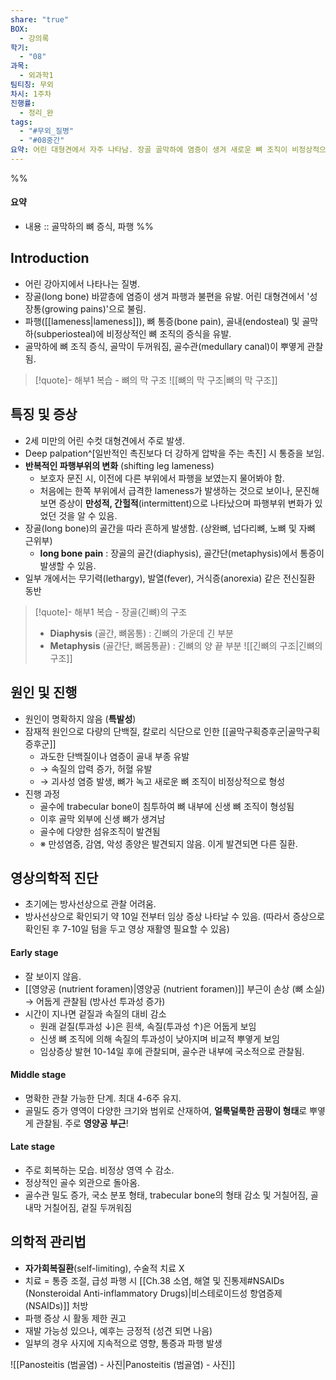 ```yaml
---
share: "true"
BOX:
  - 강의록
학기:
  - "08"
과목:
  - 외과학1
팀티칭: 무외
차시: 1주차
진행률:
  - 정리_완
tags:
  - "#무외_질병"
  - "#08중간"
요약: 어린 대형견에서 자주 나타남. 장골 골막하에 염증이 생겨 새로운 뼈 조직이 비정상적으로 형성되며 파행 및 뼈 통증이 나타나는 것. 파행 부위는 바뀜. 성견이 되며 자연스럽게 회복되어 '성장통'이라고도 불림. 영양공 근처 얼룩덜룩한 골밀도 차이가 특징.
---
```


%%

#### 요약

- 내용 :: 골막하의 뼈 증식, 파행
%%

## Introduction

- 어린 강아지에서 나타나는 질병.
- 장골(long bone) 바깥층에 염증이 생겨 파행과 불편을 유발. 어린 대형견에서 '성장통(growing pains)'으로 불림.
- 파행([[lameness|lameness]]), 뼈 통증(bone pain), 골내(endosteal) 및 골막하(subperiosteal)에 비정상적인 뼈 조직의 증식을 유발. 
- 골막하에 뼈 조직 증식, 골막이 두꺼워짐, 골수관(medullary canal)이 뿌옇게 관찰됨.

>[!quote]- 해부1 복습 - 뼈의 막 구조
> ![[뼈의 막 구조|뼈의 막 구조]]

## 특징 및 증상

- 2세 미만의 어린 수컷 대형견에서 주로 발생. 
- Deep palpation^[일반적인 촉진보다 더 강하게 압박을 주는 촉진] 시 통증을 보임.
- **반복적인 파행부위의 변화** (shifting leg lameness)
	- 보호자 문진 시, 이전에 다른 부위에서 파행을 보였는지 물어봐야 함.
	- 처음에는 한쪽 부위에서 급격한 lameness가 발생하는 것으로 보이나, 문진해보면 증상이 **만성적, 간헐적**(intermittent)으로 나타났으며 파행부위 변화가 있었던 것을 알 수 있음.
- 장골(long bone)의 골간을 따라 흔하게 발생함. (상완뼈, 넙다리뼈, 노뼈 및 자뼈 근위부)
	- **long bone pain** : 장골의 골간(diaphysis), 골간단(metaphysis)에서 통증이 발생할 수 있음.
- 일부 개에서는 무기력(lethargy), 발열(fever), 거식증(anorexia) 같은 전신질환 동반

>[!quote]- 해부1 복습 - 장골(긴뼈)의 구조
>- **Diaphysis** (골간, 뼈몸통) : 긴뼈의 가운데 긴 부분
>- **Metaphysis** (골간단, 뼈몸통끝) : 긴뼈의 양 끝 부분
>![[긴뼈의 구조|긴뼈의 구조]]

## 원인 및 진행

- 원인이 명확하지 않음 (**특발성**)
- 잠재적 원인으로 다량의 단백질, 칼로리 식단으로 인한 [[골막구획증후군|골막구획증후군]]
	- 과도한 단백질이나 염증이 골내 부종 유발
	- → 속질의 압력 증가, 허혈 유발
	- → 괴사성 염증 발생, 뼈가 녹고 새로운 뼈 조직이 비정상적으로 형성
- 진행 과정
	- 골수에 trabecular bone이 침투하여 뼈 내부에 신생 뼈 조직이 형성됨
	- 이후 골막 외부에 신생 뼈가 생겨남
	- 골수에 다양한 섬유조직이 발견됨
	- ※ 만성염증, 감염, 악성 종양은 발견되지 않음. 이게 발견되면 다른 질환.

## 영상의학적 진단

- 초기에는 방사선상으로 관찰 어려움.
- 방사선상으로 확인되기 약 10일 전부터 임상 증상 나타날 수 있음.
  (따라서 증상으로 확인된 후 7-10일 텀을 두고 영상 재활영 필요할 수 있음)

#### Early stage

- 잘 보이지 않음.
- [[영양공 (nutrient foramen)|영양공 (nutrient foramen)]] 부근이 손상 (뼈 소실) → 어둡게 관찰됨 (방사선 투과성 증가)
- 시간이 지나면 겉질과 속질의 대비 감소
	- 원래 겉질(투과성 ↓)은 흰색, 속질(투과성 ↑)은 어둡게 보임
	- 신생 뼈 조직에 의해 속질의 투과성이 낮아지며 비교적 뿌옇게 보임
	- 임상증상 발현 10-14일 후에 관찰되며, 골수관 내부에 국소적으로 관찰됨.

#### Middle stage

- 명확한 관찰 가능한 단계. 최대 4-6주 유지.
- 골밀도 증가 영역이 다양한 크기와 범위로 산재하여, **얼룩덜룩한 곰팡이 형태**로 뿌옇게 관찰됨. 주로 **영양공 부근**!

#### Late stage

- 주로 회복하는 모습. 비정상 영역 수 감소.
- 정상적인 골수 외관으로 돌아옴.
- 골수관 밀도 증가, 국소 분포 형태, trabecular bone의 형태 감소 및 거칠어짐, 골내막 거칠어짐, 겉질 두꺼워짐

## 의학적 관리법

- **자가회복질환**(self-limiting), 수술적 치료 X
- 치료 = 통증 조절, 급성 파행 시 [[Ch.38 소염, 해열 및 진통제#NSAIDs (Nonsteroidal Anti-inflammatory Drugs)|비스테로이드성 항염증제(NSAIDs)]] 처방
- 파행 증상 시 활동 제한 권고
- 재발 가능성 있으나, 예후는 긍정적 (성견 되면 나음)
- 일부의 경우 사지에 지속적으로 영향, 통증과 파행 발생

![[Panosteitis (범골염) - 사진|Panosteitis (범골염) - 사진]]